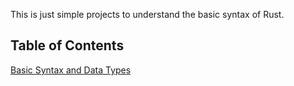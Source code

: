 This is just simple projects to understand the basic syntax of Rust.

## Table of Contents

[Basic Syntax and Data Types](basic_syntax_and_data_types/)

